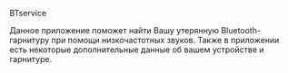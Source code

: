 BTservice

Данное приложение поможет найти Вашу утерянную Bluetooth-гарнитуру при помощи низкочастотных звуков. Также в приложении есть некоторые дополнительные данные об вашем устройстве и гарнитуре.
